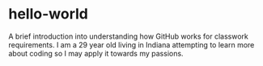 # hello-world
A brief introduction into understanding how GitHub works for classwork requirements.
I am a 29 year old living in Indiana attempting to learn more about coding so I may apply it towards my passions.
